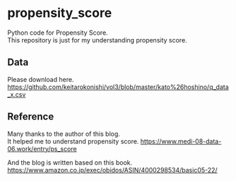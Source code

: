 # propensity_score
Python code for Propensity Score.  
This repository is just for my understanding propensity score.

## Data
Please download here.  
https://github.com/keitarokonishi/vol3/blob/master/kato%26hoshino/q_data_x.csv

## Reference
Many thanks to the author of this blog.  
It helped me to understand propensity score.
https://www.medi-08-data-06.work/entry/ps_score

And the blog is written based on this book.  
https://www.amazon.co.jp/exec/obidos/ASIN/4000298534/basic05-22/
